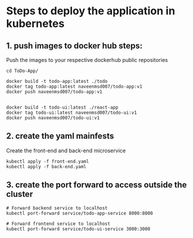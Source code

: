 # Steps to deploy the application in kubernetes

## 1. push images to docker hub steps:

Push the images to your respective dockerhub public repositories

```
cd ToDo-App/

docker build -t todo-app:latest ./todo
docker tag todo-app:latest naveenmsd007/todo-app:v1 
docker push naveenmsd007/todo-app:v1


docker build -t todo-ui:latest ./react-app
docker tag todo-ui:latest naveenmsd007/todo-ui:v1 
docker push naveenmsd007/todo-ui:v1

```

## 2. create the yaml mainfests

Create the front-end and back-end microservice

```
kubectl apply -f front-end.yaml
kubectl apply -f back-end.yaml

```

## 3. create the port forward to access outside the cluster

```
# Forward backend service to localhost
kubectl port-forward service/todo-app-service 8000:8000

# Forward frontend service to localhost
kubectl port-forward service/todo-ui-service 3000:3000
```
